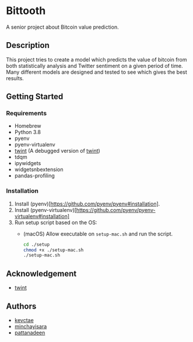 # Bittooth

A senior project about Bitcoin value prediction.

## Description

This project tries to create a model which predicts the value of bitcoin from both statistically analysis and Twitter sentiment on a given period of time. Many different models are designed and tested to see which gives the best results.

## Getting Started

### Requirements

* Homebrew
* Python 3.8
* pyenv
* pyenv-virtualenv
* [twint](https://github.com/kevctae/twint) (A debugged version of [twint](https://github.com/twintproject/twint#requirements))
* tdqm
* ipywidgets
* widgetsnbextension 
* pandas-profiling

### Installation

1. Install (pyenv)[https://github.com/pyenv/pyenv#installation].
2. Install (pyenv-virtualenv)[https://github.com/pyenv/pyenv-virtualenv#installation]
3. Run setup script based on the OS:
    - (macOS) Allow executable on `setup-mac.sh` and run the script.

        ```bash
        cd ./setup
        chmod +x ./setup-mac.sh
        ./setup-mac.sh
        ```

## Acknowledgement

* [twint](https://github.com/twintproject/twint)

## Authors

* [kevctae](https://github.com/kevctae/)
* [minchayisara](https://github.com/minchayisara)
* [pattanadeen](https://github.com/pattanadeen)